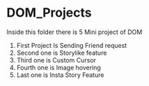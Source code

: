 # DOM_Projects
Inside this folder there is 5 Mini project of DOM
1. First Project Is Sending Friend request
2. Second one is Storylike feature
3. Third one is Custom Cursor
4. Fourth one is Image hovering
5. Last one is Insta Story Feature
